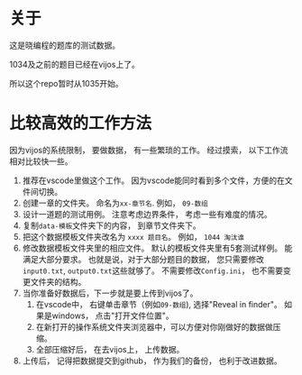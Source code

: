 # 关于

这是晓编程的题库的测试数据。

1034及之前的题目已经在vijos上了。

所以这个repo暂时从1035开始。

# 比较高效的工作方法

因为vijos的系统限制， 要做数据， 有一些繁琐的工作。 经过摸索， 以下工作流相对比较快一些。

1. 推荐在vscode里做这个工作。 因为vscode能同时看到多个文件，方便的在文件间切换。
2. 创建一章的文件夹。 命名为`xx-章节名`. 例如， `09-数组`
3. 设计一道题的测试用例。 注意考虑边界条件， 考虑一些有难度的情况。
4. 复制`data-模板`文件夹下的内容， 到章节文件夹下。
5. 把这个数据模板文件夹改名为 `xxxx 题目名`。 例如， `1044 淘汰谁`
6. 修改数据模板文件夹里的相应文件。 默认的模板文件夹里有5套测试样例。 能满足大部分要求。 也就是说，对于大部分题目的数据， 您只需要修改`input0.txt`, `output0.txt`这些就够了。 不需要修改`Config.ini`， 也不需要变更文件夹的结构。
7. 当你准备好数据后，下一步就是要上传到vijos了。
   1. 在vscode中， 右键单击章节（例如`09-数组`), 选择"Reveal in finder"。 如果是windows， 点击"打开文件位置"。
   2. 在新打开的操作系统文件夹浏览器中，可以方便对你刚做好的数据做压缩。
   3. 全部压缩好后， 在去vijos上， 上传数据。
8. 上传后， 记得把数据提交到github， 作为我们的备份， 也利于改进数据。